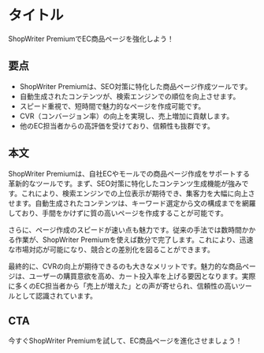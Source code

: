 # タイトル
ShopWriter PremiumでEC商品ページを強化しよう！

## 要点
- ShopWriter Premiumは、SEO対策に特化した商品ページ作成ツールです。
- 自動生成されたコンテンツが、検索エンジンでの順位を向上させます。
- スピード重視で、短時間で魅力的なページを作成可能です。
- CVR（コンバージョン率）の向上を実現し、売上増加に貢献します。
- 他のEC担当者からの高評価を受けており、信頼性も抜群です。

## 本文
ShopWriter Premiumは、自社ECやモールでの商品ページ作成をサポートする革新的なツールです。まず、SEO対策に特化したコンテンツ生成機能が強みです。これにより、検索エンジンでの上位表示が期待でき、集客力を大幅に向上させます。自動生成されたコンテンツは、キーワード選定から文の構成までを網羅しており、手間をかけずに質の高いページを作成することが可能です。

さらに、ページ作成のスピードが速い点も魅力です。従来の手法では数時間かかる作業が、ShopWriter Premiumを使えば数分で完了します。これにより、迅速な市場対応が可能になり、競合との差別化を図ることができます。

最終的に、CVRの向上が期待できるのも大きなメリットです。魅力的な商品ページは、ユーザーの購買意欲を高め、カート投入率を上げる要因となります。実際に多くのEC担当者から「売上が増えた」との声が寄せられ、信頼性の高いツールとして認識されています。

## CTA
今すぐShopWriter Premiumを試して、EC商品ページを進化させましょう！